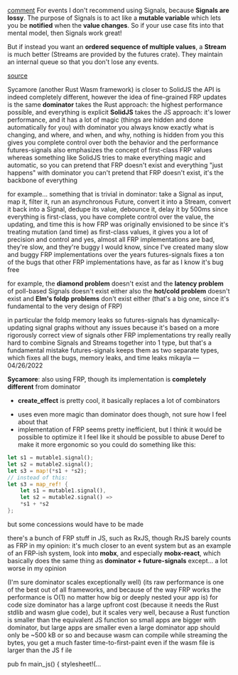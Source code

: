 [comment](https://github.com/Pauan/rust-signals/issues/1)
For events I don't recommend using Signals, because __Signals are lossy__.
The purpose of Signals is to act like a __mutable variable__ which lets you be __notified__ when the __value changes__. So if your use case fits into that mental model, then Signals work great!

But if instead you want an __ordered sequence of multiple values__, a __Stream__ is much better (Streams are provided by the futures crate). They maintain an internal queue so that you don't lose any events.


[source](discord.com/channels/716581000800632853/716581000800632856/968318774207971329)

Sycamore (another Rust Wasm framework) is closer to SolidJS
the API is indeed completely different, however the idea of fine-grained FRP updates is the same
__dominator__ takes the Rust approach: the highest performance possible, and everything is explicit
__SolidJS__ takes the JS approach: it's lower performance, and it has a lot of magic (things are hidden and done automatically for you)
with dominator you always know exactly what is changing, and where, and when, and why, nothing is hidden from you
this gives you complete control over both the behavior and the performance
futures-signals also emphasizes the concept of first-class FRP values
whereas something like SolidJS tries to make everything magic and automatic, so you can pretend that FRP doesn't exist and everything "just happens"
with dominator you can't pretend that FRP doesn't exist, it's the backbone of everything


for example... something that is trivial in dominator: take a Signal as input, map it, filter it, run an asynchronous Future, convert it into a Stream, convert it back into a Signal, dedupe its value, debounce it, delay it by 500ms
since everything is first-class, you have complete control over the value, the updating, and time
this is how FRP was originally envisioned to be
since it's treating mutation (and time) as first-class values, it gives you a lot of precision and control
and yes, almost all FRP implementations are bad, they're slow, and they're buggy
I would know, since I've created many slow and buggy FRP implementations over the years
futures-signals fixes a ton of the bugs that other FRP implementations have, as far as I know it's bug free

for example, the __diamond problem__ doesn't exist
and the __latency problem__ of poll-based Signals doesn't exist either
also the __hot/cold problem__ doesn't exist
and __Elm's foldp problems__ don't exist either (that's a big one, since it's fundamental to the very design of FRP)

in particular the foldp memory leaks
so futures-signals has dynamically-updating signal graphs without any issues
because it's based on a more rigorously correct view of signals
other FRP implementations try really really hard to combine Signals and Streams together into 1 type, but that's a fundamental mistake
futures-signals keeps them as two separate types, which fixes all the bugs, memory leaks, and time leaks
mikayla — 04/26/2022



__Sycamore__: also using FRP, though its implementation is __completely different__ from dominator
  + __create_effect__ is pretty cool, it basically replaces a lot of combinators
  - uses even more magic than dominator does though, not sure how I feel about that
  - implementation of FRP seems pretty inefficient, but I think it would be possible to optimize it
I feel like it should be possible to abuse Deref to make it more ergonomic so you could do something like this:
```rust
let s1 = mutable1.signal();
let s2 = mutable2.signal();
let s3 = map!(*s1 + *s2);
// instead of this:
let s3 = map_ref! {
    let s1 = mutable1.signal(),
    let s2 = mutable2.signal() =>
    *s1 + *s2
};
```
but some concessions would have to be made


there's a bunch of FRP stuff in JS, such as RxJS, though RxJS barely counts as FRP in my opinion: it's much closer to an event system
but as an example of an FRP-ish system, look into __mobx__, and especially __mobx-react__, which basically does the same thing as __dominator + future-signals__ except... a lot worse in my opinion


(I'm sure dominator scales exceptionally well)
(its raw performance is one of the best out of all frameworks, and because of the way FRP works the performance is O(1) no matter how big or deeply nested your app is)
for code size dominator has a large upfront cost (because it needs the Rust stdlib and wasm glue code), but it scales very well, because a Rust function is smaller than the equivalent JS function
so small apps are bigger with dominator, but large apps are smaller
even a large dominator app should only be ~500 kB or so
and because wasm can compile while streaming the bytes, you get a much faster time-to-first-paint even if the wasm file is larger than the JS f ile


pub fn main_js() {
    stylesheet!(...

